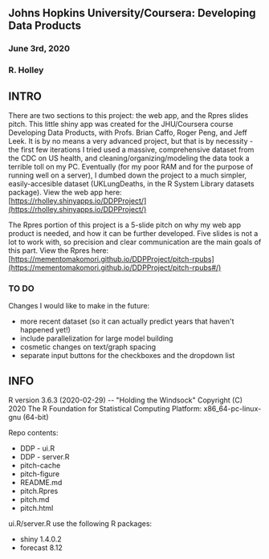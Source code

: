 ## Johns Hopkins University/Coursera: Developing Data Products
### June 3rd, 2020
### R. Holley

## INTRO
There are two sections to this project: the web app, and the Rpres slides pitch. This little shiny app was created for the JHU/Coursera course Developing Data Products, with Profs. Brian Caffo, Roger Peng, and Jeff Leek. It is by no means a very advanced project, but that is by necessity - the first few iterations I tried used a massive, comprehensive dataset from the CDC on US health, and cleaning/organizing/modeling the data took a terrible toll on my PC. Eventually (for my poor RAM and for the purpose of running well on a server), I dumbed down the project to a much simpler, easily-accesible dataset (UKLungDeaths, in the R System Library datasets package). 
View the web app here: [https://rholley.shinyapps.io/DDPProject/](https://rholley.shinyapps.io/DDPProject/)

The Rpres portion of this project is a 5-slide pitch on why my web app product is needed, and how it can be further developed. Five slides is not a lot to work with, so precision and clear communication are the main goals of this part.
View the Rpres here: [https://mementomakomori.github.io/DDPProject/pitch-rpubs](https://mementomakomori.github.io/DDPProject/pitch-rpubs#/)

### TO DO
Changes I would like to make in the future:
* more recent dataset (so it can actually predict years that haven't happened yet!)
* include parallelization for large model building
* cosmetic changes on text/graph spacing
* separate input buttons for the checkboxes and the dropdown list

## INFO
R version 3.6.3 (2020-02-29) -- "Holding the Windsock"
Copyright (C) 2020 The R Foundation for Statistical Computing
Platform: x86_64-pc-linux-gnu (64-bit)

Repo contents:
* DDP - ui.R
* DDP - server.R
* pitch-cache
* pitch-figure
* README.md
* pitch.Rpres
* pitch.md
* pitch.html

ui.R/server.R use the following R packages:
* shiny 1.4.0.2
* forecast 8.12

